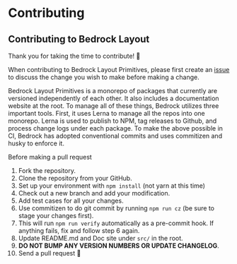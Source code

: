 # Contributing

## Contributing to Bedrock Layout

Thank you for taking the time to contribute! 🎉

When contributing to Bedrock Layout Primitives, please first create an [issue](https://github.com/Bedrock-Layouts/Bedrock/issues) to discuss the change you wish to make before making a change.

Bedrock Layout Primitives is a monorepo of packages that currently are versioned independently of each other. It also includes a documentation website at the root. To manage all of these things, Bedrock utilizes three important tools. First, it uses Lerna to manage all the repos into one monorepo. Lerna is used to publish to NPM, tag releases to Github, and process change logs under each package. To make the above possible in CI, Bedrock has adopted conventional commits and uses commitizen and husky to enforce it.

Before making a pull request

1. Fork the repository.
2. Clone the repository from your GitHub.
3. Set up your environment with `npm install` (not yarn at this time)
4. Check out a new branch and add your modification.
5. Add test cases for all your changes.
6. Use commitizen to do git commit by running `npm run cz` (be sure to stage your changes first).
7. This will run `npm run verify` automatically as a pre-commit hook. If anything fails, fix and follow step 6 again.
8. Update README.md and Doc site under `src/` in the root.
9. **DO NOT BUMP ANY VERSION NUMBERS OR UPDATE CHANGELOG**.
10. Send a pull request 🙏
